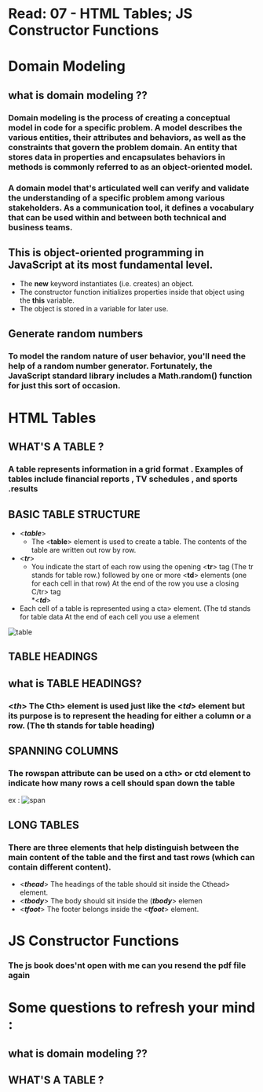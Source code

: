 # Read: 07 - HTML Tables; JS Constructor Functions

# Domain Modeling
## what is domain modeling ??
### Domain modeling is the process of creating a conceptual model in code for a specific problem. A model describes the various entities, their attributes and behaviors, as well as the constraints that govern the problem domain. An entity that stores data in properties and encapsulates behaviors in methods is commonly referred to as an object-oriented model.

### A domain model that's articulated well can verify and validate the understanding of a specific problem among various stakeholders. As a communication tool, it defines a vocabulary that can be used within and between both technical and business teams.


## This is object-oriented programming in JavaScript at its most fundamental level.

* The **new** keyword instantiates (i.e. creates) an object.
* The constructor function initializes properties inside that object using the **this** variable.
* The object is stored in a variable for later use.

## Generate random numbers
 ### To model the random nature of user behavior, you'll need the help of a random number generator. Fortunately, the JavaScript standard library includes a **Math.random()** function for just this sort of occasion.

 # HTML Tables

 ## WHAT'S A TABLE ?
 ###  A table represents information in a grid format . Examples of tables include financial reports , TV schedules , and sports .results 


 ## BASIC TABLE STRUCTURE
 * <***table***> 
     * The <**table**> element is used to create a table. The contents of the table are written out row by row.
 * <***tr***> 
    * You indicate the start of each row using the opening <**tr**> tag (The tr stands for table row.) followed by one or more <**td**> elements (one for each cell in that row) At the end of the row you use a closing C/tr> tag  
*<***td***>
  *  Each cell of a table is represented using a cta> element. (The td stands for table data At the end of each cell you use a element


![table](https://vertex-academy.com/tutorials/wp-content/uploads/2016/08/table.png)


## TABLE HEADINGS
## what is TABLE HEADINGS?
### <***th***> The Cth> element is used just like the <***td***> element but its purpose is to represent the heading for either a column or a row. (The th stands for table heading)

## SPANNING COLUMNS
### The rowspan attribute can be used on a cth> or ctd element to indicate how many rows a cell should span down the table
ex :
![span](https://media.geeksforgeeks.org/wp-content/uploads/rowspan.png)


## LONG TABLES
### There are three elements that help distinguish between the main content of the table and the first and tast rows (which can contain different content).
* <***thead***> The headings of the table should sit inside the Cthead> element. 
* <***tbody***> The body should sit inside the (***tbody***> elemen
* <***tfoot***> The footer belongs inside the <***tfoot***> element.    


# JS Constructor Functions
 
 ### The js book does'nt open with me can you resend the pdf file again









 # Some questions to refresh your mind :
 
## what is domain modeling ??
## WHAT'S A TABLE ?